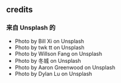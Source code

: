 ## credits

### 来自 Unsplash 的

* Photo by Bill Xi on Unsplash
* Photo by twk tt on Unsplash
* Photo by Willson Fang on Unsplash
* Photo by 冬城 on Unsplash
* Photo by Aaron Greenwood on Unsplash
* Photo by Dylan Lu on Unsplash
